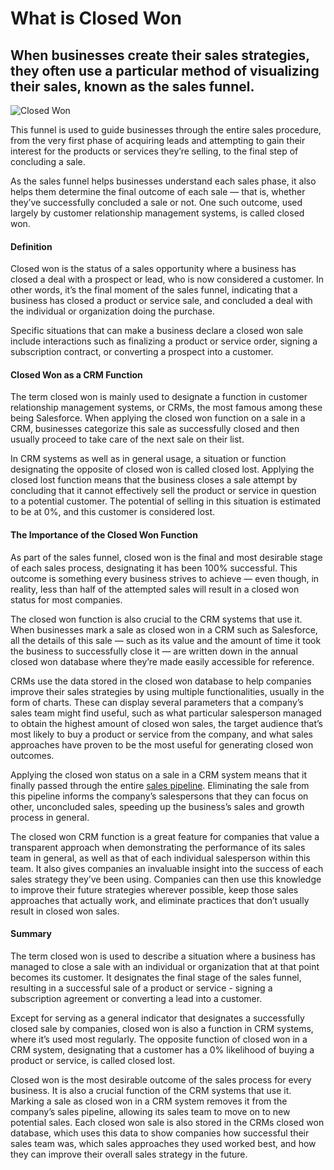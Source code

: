 # What is Closed Won

## When businesses create their sales strategies, they often use a particular method of visualizing their sales, known as the sales funnel.

![Closed Won](./img/two-business-men-celebrating-a-deal-U8FC385.jpeg)

This funnel is used to guide businesses through the entire sales procedure, from the very first phase of acquiring leads and attempting to gain their interest for the products or services they’re selling, to the final step of concluding a sale.

As the sales funnel helps businesses understand each sales phase, it also helps them determine the final outcome of each sale — that is, whether they’ve successfully concluded a sale or not. One such outcome, used largely by customer relationship management systems, is called closed won.

#### Definition

Closed won is the status of a sales opportunity where a business has closed a deal with a prospect or lead, who is now considered a customer. In other words, it’s the final moment of the sales funnel, indicating that a business has closed a product or service sale, and concluded a deal with the individual or organization doing the purchase.

Specific situations that can make a business declare a closed won sale include interactions such as finalizing a product or service order, signing a subscription contract, or converting a prospect into a customer.

#### Closed Won as a CRM Function

The term closed won is mainly used to designate a function in customer relationship management systems, or CRMs, the most famous among these being Salesforce. When applying the closed won function on a sale in a CRM, businesses categorize this sale as successfully closed and then usually proceed to take care of the next sale on their list.

In CRM systems as well as in general usage, a situation or function designating the opposite of closed won is called closed lost. Applying the closed lost function means that the business closes a sale attempt by concluding that it cannot effectively sell the product or service in question to a potential customer. The potential of selling in this situation is estimated to be at 0%, and this customer is considered lost.

#### The Importance of the Closed Won Function

As part of the sales funnel, closed won is the final and most desirable stage of each sales process, designating it has been 100% successful. This outcome is something every business strives to achieve — even though, in reality, less than half of the attempted sales will result in a closed won status for most companies.

The closed won function is also crucial to the CRM systems that use it. When businesses mark a sale as closed won in a CRM such as Salesforce, all the details of this sale — such as its value and the amount of time it took the business to successfully close it — are written down in the annual closed won database where they’re made easily accessible for reference.

CRMs use the data stored in the closed won database to help companies improve their sales strategies by using multiple functionalities, usually in the form of charts. These can display several parameters that a company’s sales team might find useful, such as what particular salesperson managed to obtain the highest amount of closed won sales, the target audience that’s most likely to buy a product or service from the company, and what sales approaches have proven to be the most useful for generating closed won outcomes.

Applying the closed won status on a sale in a CRM system means that it finally passed through the entire [sales pipeline](https://www.pipedrive.com/en/blog/sales-pipeline-fundamental-stages). Eliminating the sale from this pipeline informs the company’s salespersons that they can focus on other, unconcluded sales, speeding up the business’s sales and growth process in general.

The closed won CRM function is a great feature for companies that value a transparent approach when demonstrating the performance of its sales team in general, as well as that of each individual salesperson within this team. It also gives companies an invaluable insight into the success of each sales strategy they’ve been using. Companies can then use this knowledge to improve their future strategies wherever possible, keep those sales approaches that actually work, and eliminate practices that don’t usually result in closed won sales.

#### Summary

The term closed won is used to describe a situation where a business has managed to close a sale with an individual or organization that at that point becomes its customer. It designates the final stage of the sales funnel, resulting in a successful sale of a product or service - signing a subscription agreement or converting a lead into a customer.

Except for serving as a general indicator that designates a successfully closed sale by companies, closed won is also a function in CRM systems, where it’s used most regularly. The opposite function of closed won in a CRM system, designating that a customer has a 0% likelihood of buying a product or service, is called closed lost.

Closed won is the most desirable outcome of the sales process for every business. It is also a crucial function of the CRM systems that use it. Marking a sale as closed won in a CRM system removes it from the company’s sales pipeline, allowing its sales team to move on to new potential sales. Each closed won sale is also stored in the CRMs closed won database, which uses this data to show companies how successful their sales team was, which sales approaches they used worked best, and how they can improve their overall sales strategy in the future.
